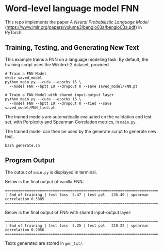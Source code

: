 # Word-level language model FNN
This repo implements the paper *A Neural Probabilistic Language Model* (https://www.jmlr.org/papers/volume3/bengio03a/bengio03a.pdf) in PyTorch.

## Training, Testing, and Generating New Text
This example trains a FNN on a language modeling task.
By default, the training script uses the Wikitext-2 dataset, provided.
```
# Train a FNN Model
mkdir saved_model
python main.py --cuda --epochs 15 \
  --model FNN --bptt 10 --dropout 0 --save saved_model/FNN.pt

# Train a FNN Model with shared input-output layer
python main.py --cuda --epochs 15 \
  --model FNN --bptt 10 --dropout 0 --tied --save saved_model/FNN_tied.pt
```

The trained models are automatically evaluated on the validation and test set,
with Perplexity and Spearman Correlation metrics, in `main.py`.

The trained model can then be used by the generate script to generate new text.
```
bash generate.sh
```

## Program Output

The output of `main.py` is displayed in terminal.

Below is the final output of vanilla FNN:
```
=========================================================================================
| End of training | test loss  5.47 | test ppl   236.40 | spearman correlation 0.3885
=========================================================================================
```

Below is the final output of FNN with shared input-output layer:
```
=========================================================================================
| End of training | test loss  5.35 | test ppl   210.22 | spearman correlation 0.2050
=========================================================================================
```

Texts generated are stored in `gen_txt/`.

